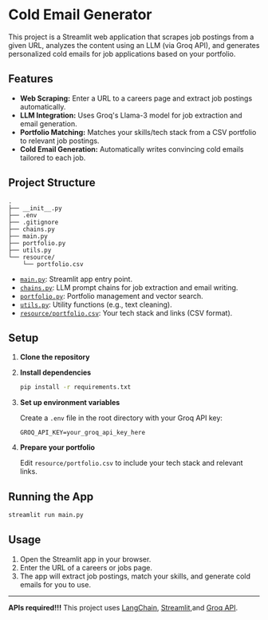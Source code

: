 # Cold Email Generator

This project is a Streamlit web application that scrapes job postings from a given URL, analyzes the content using an LLM (via Groq API), and generates personalized cold emails for job applications based on your portfolio.

## Features

- **Web Scraping:** Enter a URL to a careers page and extract job postings automatically.
- **LLM Integration:** Uses Groq's Llama-3 model for job extraction and email generation.
- **Portfolio Matching:** Matches your skills/tech stack from a CSV portfolio to relevant job postings.
- **Cold Email Generation:** Automatically writes convincing cold emails tailored to each job.

## Project Structure

```
.
├── __init__.py
├── .env
├── .gitignore
├── chains.py
├── main.py
├── portfolio.py
├── utils.py
└── resource/
    └── portfolio.csv
```

- [`main.py`](main.py): Streamlit app entry point.
- [`chains.py`](chains.py): LLM prompt chains for job extraction and email writing.
- [`portfolio.py`](portfolio.py): Portfolio management and vector search.
- [`utils.py`](utils.py): Utility functions (e.g., text cleaning).
- [`resource/portfolio.csv`](resource/portfolio.csv): Your tech stack and links (CSV format).

## Setup

1. **Clone the repository**

2. **Install dependencies**
   ```sh
   pip install -r requirements.txt
   ```

3. **Set up environment variables**

   Create a `.env` file in the root directory with your Groq API key:
   ```
   GROQ_API_KEY=your_groq_api_key_here
   ```

4. **Prepare your portfolio**

   Edit `resource/portfolio.csv` to include your tech stack and relevant links.

## Running the App

```sh
streamlit run main.py
```

## Usage

1. Open the Streamlit app in your browser.
2. Enter the URL of a careers or jobs page.
3. The app will extract job postings, match your skills, and generate cold emails for you to use.


---

**APIs required!!!** This project uses [LangChain](https://github.com/langchain-ai/langchain), [Streamlit](https://streamlit.io/),and [Groq API](https://groq.com/).
